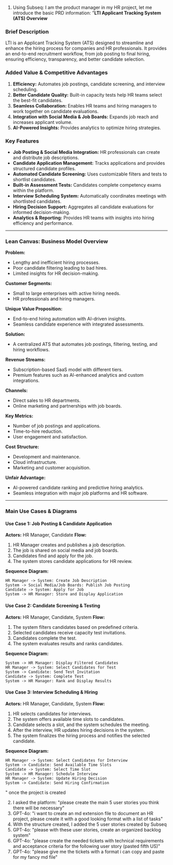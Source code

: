 1) Using Subseq: I am the product manager in my HR project, let me introduce the basic PRD information:
"**LTI Applicant Tracking System (ATS) Overview**

### **Brief Description**
LTI is an Applicant Tracking System (ATS) designed to streamline and enhance the hiring process for companies and HR professionals. It provides an end-to-end recruitment workflow, from job posting to final hiring, ensuring efficiency, transparency, and better candidate selection.

### **Added Value & Competitive Advantages**
1. **Efficiency:** Automates job postings, candidate screening, and interview scheduling.
2. **Better Candidate Quality:** Built-in capacity tests help HR teams select the best-fit candidates.
3. **Seamless Collaboration:** Enables HR teams and hiring managers to work together on candidate evaluations.
4. **Integration with Social Media & Job Boards:** Expands job reach and increases applicant volume.
5. **AI-Powered Insights:** Provides analytics to optimize hiring strategies.

### **Key Features**
- **Job Posting & Social Media Integration:** HR professionals can create and distribute job descriptions.
- **Candidate Application Management:** Tracks applications and provides structured candidate profiles.
- **Automated Candidate Screening:** Uses customizable filters and tests to shortlist candidates.
- **Built-in Assessment Tests:** Candidates complete competency exams within the platform.
- **Interview Scheduling System:** Automatically coordinates meetings with shortlisted candidates.
- **Hiring Decision Support:** Aggregates all candidate evaluations for informed decision-making.
- **Analytics & Reporting:** Provides HR teams with insights into hiring efficiency and performance.

---
### **Lean Canvas: Business Model Overview**

**Problem:**
- Lengthy and inefficient hiring processes.
- Poor candidate filtering leading to bad hires.
- Limited insights for HR decision-making.

**Customer Segments:**
- Small to large enterprises with active hiring needs.
- HR professionals and hiring managers.

**Unique Value Proposition:**
- End-to-end hiring automation with AI-driven insights.
- Seamless candidate experience with integrated assessments.

**Solution:**
- A centralized ATS that automates job postings, filtering, testing, and hiring workflows.

**Revenue Streams:**
- Subscription-based SaaS model with different tiers.
- Premium features such as AI-enhanced analytics and custom integrations.

**Channels:**
- Direct sales to HR departments.
- Online marketing and partnerships with job boards.

**Key Metrics:**
- Number of job postings and applications.
- Time-to-hire reduction.
- User engagement and satisfaction.

**Cost Structure:**
- Development and maintenance.
- Cloud infrastructure.
- Marketing and customer acquisition.

**Unfair Advantage:**
- AI-powered candidate ranking and predictive hiring analytics.
- Seamless integration with major job platforms and HR software.

---

### **Main Use Cases & Diagrams**

#### **Use Case 1: Job Posting & Candidate Application**
**Actors:** HR Manager, Candidate
**Flow:**
1. HR Manager creates and publishes a job description.
2. The job is shared on social media and job boards.
3. Candidates find and apply for the job.
4. The system stores candidate applications for HR review.

**Sequence Diagram:**
```
HR Manager -> System: Create Job Description
System -> Social Media/Job Boards: Publish Job Posting
Candidate -> System: Apply for Job
System -> HR Manager: Store and Display Application
```

#### **Use Case 2: Candidate Screening & Testing**
**Actors:** HR Manager, Candidate, System
**Flow:**
1. The system filters candidates based on predefined criteria.
2. Selected candidates receive capacity test invitations.
3. Candidates complete the test.
4. The system evaluates results and ranks candidates.

**Sequence Diagram:**
```
System -> HR Manager: Display Filtered Candidates
HR Manager -> System: Select Candidates for Test
System -> Candidate: Send Test Invitation
Candidate -> System: Complete Test
System -> HR Manager: Rank and Display Results
```

#### **Use Case 3: Interview Scheduling & Hiring**
**Actors:** HR Manager, Candidate, System
**Flow:**
1. HR selects candidates for interviews.
2. The system offers available time slots to candidates.
3. Candidate selects a slot, and the system schedules the meeting.
4. After the interview, HR updates hiring decisions in the system.
5. The system finalizes the hiring process and notifies the selected candidate.

**Sequence Diagram:**
```
HR Manager -> System: Select Candidates for Interview
System -> Candidate: Send Available Time Slots
Candidate -> System: Select Time Slot
System -> HR Manager: Schedule Interview
HR Manager -> System: Update Hiring Decision
System -> Candidate: Send Hiring Confirmation
```
"
once the project is created

2) I asked the platform: "please create the main 5 user stories you think there will be necessary"
3) GPT-4o: "i want to create an md extension file to document an HR project, please create it with a good looking format with a list of tasks"
4) With the structure created, I added the 5 user stories created by Subseq
5) GPT-4o: "please with these user stories, create an organized backlog system"
6) GPT-4o: "please create the needed tickets with technical requirements and acceptance criteria for the following user story (pasted fifth US)"
7) GPT-4o: "please give me the tickets with a format i can copy and paste for my fancy md file"